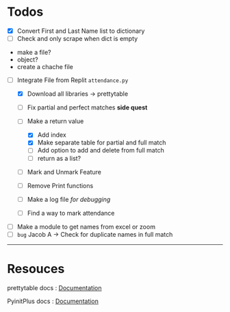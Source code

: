 # Todos

- [X] Convert First and Last Name list to dictionary
- [ ] Check and only scrape when dict is empty

- make a file?
- object?
- create a chache file

- [ ] Integrate File from Replit `attendance.py`
  - [X] Download all libraries -> prettytable
  - [ ] Fix partial and perfect matches **side quest**
  - [ ] Make a return value

    - [X] Add index
    - [X] Make separate table for partial and full match
    - [ ] Add option to add and delete from full match
    - [ ] return as a list?
  - [ ] Mark and Unmark Feature
  - [ ] Remove Print functions
  - [ ] Make a log file _for debugging_
  - [ ] Find a way to mark attendance
- [ ] Make a module to get names from excel or zoom
- [ ] `bug` Jacob A -> Check for duplicate names in full match

---

# Resouces

prettytable docs : [Documentation](https://pypi.org/project/prettytable/)

PyinitPlus docs : [Documentation](https://automatetheboringstuff.com/2e/chapter8/)
